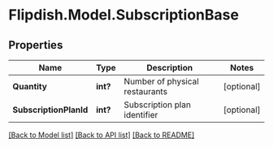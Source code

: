 # Flipdish.Model.SubscriptionBase
## Properties

Name | Type | Description | Notes
------------ | ------------- | ------------- | -------------
**Quantity** | **int?** | Number of physical restaurants | [optional] 
**SubscriptionPlanId** | **int?** | Subscription plan identifier | [optional] 

[[Back to Model list]](../README.md#documentation-for-models) [[Back to API list]](../README.md#documentation-for-api-endpoints) [[Back to README]](../README.md)

